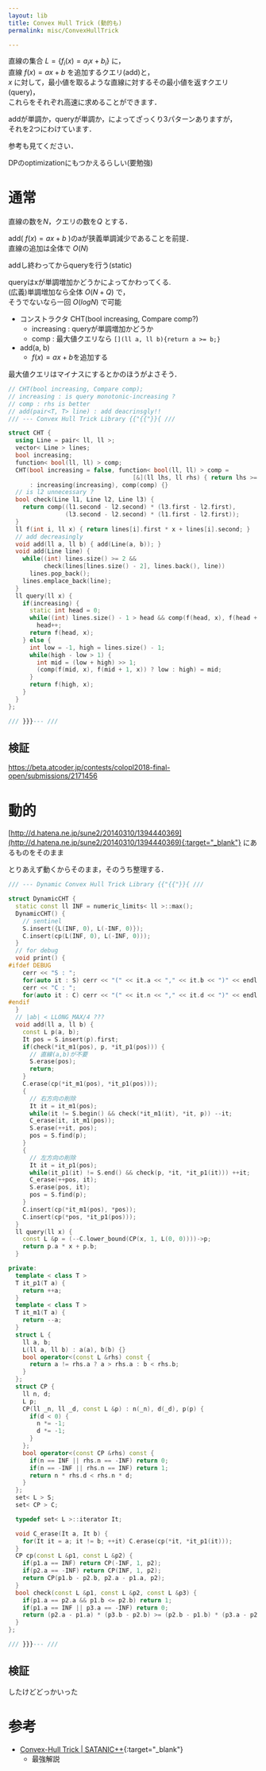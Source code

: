```yaml
---
layout: lib
title: Convex Hull Trick (動的も)
permalink: misc/ConvexHullTrick

---
```



直線の集合 $L = \{f_i(x) = a_i x + b_i\}$ に，  
直線 $f(x) = ax + b$ を追加するクエリ(add)と，  
$x$ に対して，最小値を取るような直線に対するその最小値を返すクエリ(query)，  
これらをそれぞれ高速に求めることができます．

addが単調か，queryが単調か，によってざっくり3パターンありますが，  
それを2つにわけています．

参考も見てください．

DPのoptimizationにもつかえるらしい(要勉強)

# 通常

直線の数を$N$，クエリの数を$Q$ とする．

add( $f(x) = ax + b$ )のaが狭義単調減少であることを前提．  
直線の追加は全体で $O(N)$

addし終わってからqueryを行う(static)

queryはxが単調増加かどうかによってかわってくる.  
(広義)単調増加なら全体 $O(N + Q)$ で，  
そうでないなら一回 $O(log N)$ で可能

* コンストラクタ CHT(bool increasing, Compare comp?)
  * increasing : queryが単調増加かどうか
  * comp : 最大値クエリなら `[](ll a, ll b){return a >= b;}`
* add(a, b)
  * $f(x) = ax + b$を追加する

最大値クエリはマイナスにするとかのほうがよさそう．


```cpp
// CHT(bool increasing, Compare comp);
// increasing : is query monotonic-increasing ?
// comp : rhs is better
// add(pair<T, T> line) : add deacrinsgly!!
/// --- Convex Hull Trick Library {{"{{"}}{ ///

struct CHT {
  using Line = pair< ll, ll >;
  vector< Line > lines;
  bool increasing;
  function< bool(ll, ll) > comp;
  CHT(bool increasing = false, function< bool(ll, ll) > comp =
                                   [&](ll lhs, ll rhs) { return lhs >= rhs; })
      : increasing(increasing), comp(comp) {}
  // is l2 unnecessary ?
  bool check(Line l1, Line l2, Line l3) {
    return comp((l1.second - l2.second) * (l3.first - l2.first),
                (l3.second - l2.second) * (l1.first - l2.first));
  }
  ll f(int i, ll x) { return lines[i].first * x + lines[i].second; }
  // add decreasingly
  void add(ll a, ll b) { add(Line(a, b)); }
  void add(Line line) {
    while((int) lines.size() >= 2 &&
          check(lines[lines.size() - 2], lines.back(), line))
      lines.pop_back();
    lines.emplace_back(line);
  }
  ll query(ll x) {
    if(increasing) {
      static int head = 0;
      while((int) lines.size() - 1 > head && comp(f(head, x), f(head + 1, x)))
        head++;
      return f(head, x);
    } else {
      int low = -1, high = lines.size() - 1;
      while(high - low > 1) {
        int mid = (low + high) >> 1;
        (comp(f(mid, x), f(mid + 1, x)) ? low : high) = mid;
      }
      return f(high, x);
    }
  }
};

/// }}}--- ///
```


## 検証

https://beta.atcoder.jp/contests/colopl2018-final-open/submissions/2171456

# 動的

[http://d.hatena.ne.jp/sune2/20140310/1394440369](http://d.hatena.ne.jp/sune2/20140310/1394440369){:target="_blank"} にあるものをそのまま

とりあえず動くからそのまま，そのうち整理する．


```cpp
/// --- Dynamic Convex Hull Trick Library {{"{{"}}{ ///

struct DynamicCHT {
  static const ll INF = numeric_limits< ll >::max();
  DynamicCHT() {
    // sentinel
    S.insert({L(INF, 0), L(-INF, 0)});
    C.insert(cp(L(INF, 0), L(-INF, 0)));
  }
  // for debug
  void print() {
#ifdef DEBUG
    cerr << "S : ";
    for(auto it : S) cerr << "(" << it.a << "," << it.b << ")" << endl;
    cerr << "C : ";
    for(auto it : C) cerr << "(" << it.n << "," << it.d << ")" << endl;
#endif
  }
  // |ab| < LLONG_MAX/4 ???
  void add(ll a, ll b) {
    const L p(a, b);
    It pos = S.insert(p).first;
    if(check(*it_m1(pos), p, *it_p1(pos))) {
      // 直線(a,b)が不要
      S.erase(pos);
      return;
    }
    C.erase(cp(*it_m1(pos), *it_p1(pos)));
    {
      // 右方向の削除
      It it = it_m1(pos);
      while(it != S.begin() && check(*it_m1(it), *it, p)) --it;
      C_erase(it, it_m1(pos));
      S.erase(++it, pos);
      pos = S.find(p);
    }
    {
      // 左方向の削除
      It it = it_p1(pos);
      while(it_p1(it) != S.end() && check(p, *it, *it_p1(it))) ++it;
      C_erase(++pos, it);
      S.erase(pos, it);
      pos = S.find(p);
    }
    C.insert(cp(*it_m1(pos), *pos));
    C.insert(cp(*pos, *it_p1(pos)));
  }
  ll query(ll x) {
    const L &p = (--C.lower_bound(CP(x, 1, L(0, 0))))->p;
    return p.a * x + p.b;
  }

private:
  template < class T >
  T it_p1(T a) {
    return ++a;
  }
  template < class T >
  T it_m1(T a) {
    return --a;
  }
  struct L {
    ll a, b;
    L(ll a, ll b) : a(a), b(b) {}
    bool operator<(const L &rhs) const {
      return a != rhs.a ? a > rhs.a : b < rhs.b;
    }
  };
  struct CP {
    ll n, d;
    L p;
    CP(ll _n, ll _d, const L &p) : n(_n), d(_d), p(p) {
      if(d < 0) {
        n *= -1;
        d *= -1;
      }
    };
    bool operator<(const CP &rhs) const {
      if(n == INF || rhs.n == -INF) return 0;
      if(n == -INF || rhs.n == INF) return 1;
      return n * rhs.d < rhs.n * d;
    }
  };
  set< L > S;
  set< CP > C;

  typedef set< L >::iterator It;

  void C_erase(It a, It b) {
    for(It it = a; it != b; ++it) C.erase(cp(*it, *it_p1(it)));
  }
  CP cp(const L &p1, const L &p2) {
    if(p1.a == INF) return CP(-INF, 1, p2);
    if(p2.a == -INF) return CP(INF, 1, p2);
    return CP(p1.b - p2.b, p2.a - p1.a, p2);
  }
  bool check(const L &p1, const L &p2, const L &p3) {
    if(p1.a == p2.a && p1.b <= p2.b) return 1;
    if(p1.a == INF || p3.a == -INF) return 0;
    return (p2.a - p1.a) * (p3.b - p2.b) >= (p2.b - p1.b) * (p3.a - p2.a);
  }
};

/// }}}--- ///
```


## 検証

したけどどっかいった

# 参考

* [Convex-Hull Trick \| SATANIC++](http://satanic0258.hatenablog.com/entry/2016/08/16/181331){:target="_blank"}
  * 最強解説

